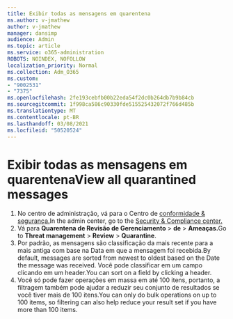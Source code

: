 ```yaml
---
title: Exibir todas as mensagens em quarentena
ms.author: v-jmathew
author: v-jmathew
manager: dansimp
audience: Admin
ms.topic: article
ms.service: o365-administration
ROBOTS: NOINDEX, NOFOLLOW
localization_priority: Normal
ms.collection: Adm_O365
ms.custom:
- "9002531"
- "7375"
ms.openlocfilehash: 2fe193cebfb00b22eda54f2dc0b264db7b9b84cb
ms.sourcegitcommit: 1f998ca586c90330fde515525432072f766d485b
ms.translationtype: MT
ms.contentlocale: pt-BR
ms.lasthandoff: 03/08/2021
ms.locfileid: "50520524"
---
```

# <a name="view-all-quarantined-messages"></a><span data-ttu-id="03e25-102">Exibir todas as mensagens em quarentena</span><span class="sxs-lookup"><span data-stu-id="03e25-102">View all quarantined messages</span></span>

1. <span data-ttu-id="03e25-103">No centro de administração, vá para o Centro de [conformidade & segurança.](https://go.microsoft.com/fwlink/p/?linkid=2077143)</span><span class="sxs-lookup"><span data-stu-id="03e25-103">In the admin center, go to the [Security & Compliance center.](https://go.microsoft.com/fwlink/p/?linkid=2077143)</span></span>
2. <span data-ttu-id="03e25-104">Vá para **Quarentena de Revisão de Gerenciamento**  >  **de**  >  **Ameaças.**</span><span class="sxs-lookup"><span data-stu-id="03e25-104">Go to **Threat management** > **Review** > **Quarantine**.</span></span>
3. <span data-ttu-id="03e25-105">Por padrão, as mensagens são classificação da mais recente para a mais antiga com base na Data em que a mensagem foi recebida.</span><span class="sxs-lookup"><span data-stu-id="03e25-105">By default, messages are sorted from newest to oldest based on the Date the message was received.</span></span> <span data-ttu-id="03e25-106">Você pode classificar em um campo clicando em um header.</span><span class="sxs-lookup"><span data-stu-id="03e25-106">You can sort on a field by clicking a header.</span></span>
4. <span data-ttu-id="03e25-107">Você só pode fazer operações em massa em até 100 itens, portanto, a filtragem também pode ajudar a reduzir seu conjunto de resultados se você tiver mais de 100 itens.</span><span class="sxs-lookup"><span data-stu-id="03e25-107">You can only do bulk operations on up to 100 items, so filtering can also help reduce your result set if you have more than 100 items.</span></span>
